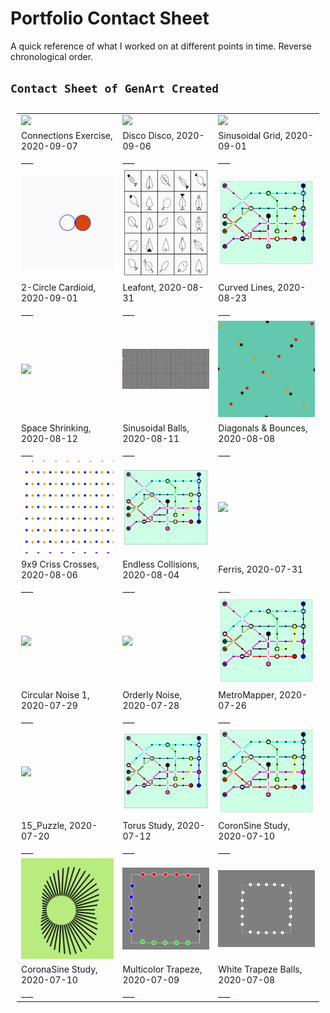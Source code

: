 # Portfolio Contact Sheet
A quick reference of what I worked on at different points in time.
Reverse chronological order.

## `Contact Sheet of GenArt Created`

<table style="padding:10px">

[comment]: # (This a images link row) 
  <tr>
    <td> 
        <img src="workshop/images/pt_connections.gif" width="250">
    </td>
    <td>
        <img src="ball_animations/images/disco.gif" width="250">
    </td>
   <td>
        <img src="sinusoidal_sketches/images/cardioid_grid.gif" width="250px">
    </td>    
  </tr>

[comment]: # (This a description Row for the images above) 
  <tr> 
    <td> 
        Connections Exercise, 2020-09-07
    </td>
    <td> 
        Disco Disco, 2020-09-06
    </td>
    <td> 
        Sinusoidal Grid, 2020-09-01
    </td>
  </tr>

[comment]: # (This a spacer row) 
  <tr> 
    <td> 
           ___
    </td>
    <td> 
           ___
    </td>
    <td> 
           ___
    </td>
  </tr>

[comment]: # (This a images link row) 
  <tr>
    <td>
        <img src="sinusoidal_sketches/images/2circle_cardioid.gif" width="250px">
    </td>
   <td>
        <img src="generative_fonts/images/leafont1.gif" width="250px">
    </td>    
    <td>
        <img src="metro_maps/images/mm_5.jpg" width="250px">
    </td>
  </tr>

[comment]: # (This a description Row for the images above) 
  <tr> 
    <td> 
        2-Circle Cardioid, 2020-09-01
    </td>
    <td> 
        Leafont, 2020-08-31
    </td>
    <td> 
        Curved Lines, 2020-08-23
    </td>
  </tr>

[comment]: # (This a spacer row) 
  <tr> 
    <td> 
           ___
    </td>
    <td> 
           ___
    </td>
    <td> 
           ___
    </td>
  </tr>

[comment]: # (This a images link row) 
  <tr>
     <td>
       <img src="dots_and_dashes/images/BW_2.gif" width="250px">
    </td>    
   <td>
        <img src="ball_animations/images/frequencies.gif" width="250px">
    </td>    
   <td>
       <img src="ball_animations/ball_crossings/images/pinballs_steady.gif" width="250">
    </td>    
  </tr>

[comment]: # (This a description Row for the images above) 
  <tr> 
      <td> 
        Space Shrinking, 2020-08-12
    </td>
    <td> 
        Sinusoidal Balls, 2020-08-11
    </td>
    <td> 
        Diagonals & Bounces, 2020-08-08
    </td>
  </tr>
  
[comment]: # (This a spacer row) 
  <tr> 
    <td> 
           ___
    </td>
    <td> 
           ___
    </td>
    <td> 
           ___
    </td>
  </tr>

[comment]: # (COPY FROM HERE) 
[comment]: # (This a images link row) 
  <tr>
   <td>
       <img src="ball_animations/ball_crossings/images/balls_blue_orange.gif" width="250">
   </td>    
   <td>
        <img src="metro_maps/images/mm_5.jpg" width="250px">
    </td>
   <td>
       <img src="dots_and_dashes/images/BW_2.gif" width="250px">
    </td>    
  </tr>

[comment]: # (This a description Row for the images above) 
  <tr> 
    <td> 
        9x9 Criss Crosses, 2020-08-06
    </td>
    <td> 
        Endless Collisions, 2020-08-04
    </td>
    <td> 
        Ferris, 2020-07-31
    </td>
  </tr>
  
[comment]: # (This a spacer row) 
  <tr> 
    <td> 
           ___
    </td>
    <td> 
           ___
    </td>
    <td> 
           ___
    </td>
  </tr>

[comment]: # (COPY FROM HERE) 
[comment]: # (This a images link row) 
  <tr>
   <td>
        <img src="sinusoidal_sketches/circular_noise/images/cn_purple.gif" width="250px">
    </td>    
    <td>
        <img src="sinusoidal_sketches/circular_noise/images/cn_red_no_linear_noise.gif" width="250px">
    </td>
    <td>
        <img src="metro_maps/images/mm_5.jpg" width="250px">
    </td>
  </tr>

[comment]: # (This a description Row for the images above) 
  <tr> 
    <td> 
        Circular Noise 1, 2020-07-29
    </td>
    <td> 
        Orderly Noise, 2020-07-28
    </td>
    <td> 
        MetroMapper, 2020-07-26
    </td>
  </tr>
  
[comment]: # (This a spacer row) 
  <tr> 
    <td> 
           ___
    </td>
    <td> 
           ___
    </td>
    <td> 
           ___
    </td>
  </tr>


[comment]: # (COPY FROM HERE) 
[comment]: # (This a images link row) 
  <tr>
   <td>
        <img src="ball_animations/images/sinusoidal_balls.gif" width="250px">
    </td>    
    <td>
        <img src="metro_maps/images/mm_5.jpg" width="250px">
    </td>
    <td>
        <img src="metro_maps/images/mm_5.jpg" width="250px">
    </td>
  </tr>

[comment]: # (This a description Row for the images above) 
  <tr> 
    <td> 
        15_Puzzle, 2020-07-20
    </td>
    <td> 
        Torus Study, 2020-07-12
    </td>
    <td> 
        CoronSine Study, 2020-07-10
    </td>
  </tr>
  
[comment]: # (This a spacer row) 
  <tr> 
    <td> 
           ___
    </td>
    <td> 
           ___
    </td>
    <td> 
           ___
    </td>
  </tr>

[comment]: # (ROW SET ENDS Here) 


[comment]: # (COPY FROM HERE) 
[comment]: # (This a images link row) 
  <tr>
   <td>
        <img src="sinusoidal_sketches/funkyvector_corona-sine_study/images/corona_study.png" width="250px">
   </td>    
   <td>
        <img src="ball_animations/trapeze_balls/images/trapeze_loop.gif" width="250">
    </td>
    <td>
        <img src="ball_animations/trapeze_balls/images/white_trapeze.gif" width="250">
    </td>
  </tr>

[comment]: # (This a description Row for the images above) 
  <tr> 
    <td> 
        CoronaSine Study, 2020-07-10
    </td>
    <td> 
        Multicolor Trapeze, 2020-07-09
    </td>
    <td> 
        White Trapeze Balls, 2020-07-08
    </td>
  </tr>
  
[comment]: # (This a spacer row) 
  <tr> 
    <td> 
           ___
    </td>
    <td> 
           ___
    </td>
    <td> 
           ___
    </td>
  </tr>

[comment]: # (ROW SET ENDS Here) 


</table>

